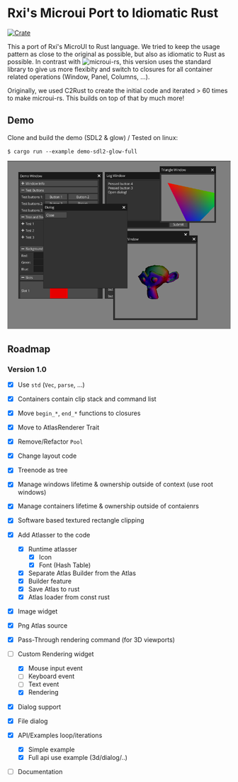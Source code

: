 # Rxi's Microui Port to Idiomatic Rust
[![Crate](https://img.shields.io/crates/v/microui-redux.svg)](https://crates.io/crates/microui-redux)

This a port of Rxi's MicroUI to Rust language.
We tried to keep the usage pattern as close to the original as possible, but also as idiomatic to Rust as possible. In contrast with ![microui-rs](https://github.com/neocogi/microui-rs), this version uses the standard library to give us more flexibity and switch to closures for all container related operations (Window, Panel, Columns, ...).

Originally, we used C2Rust to create the initial code and iterated > 60 times to make microui-rs. This builds on top of that by much more!

## Demo
Clone and build the demo (SDL2 & glow) / Tested on linux:
```
$ cargo run --example demo-sdl2-glow-full
```

![random](https://github.com/NeoCogi/microui-redux/raw/master/res/microui.png)

## Roadmap

### Version 1.0
- [x] Use `std` (`Vec`, `parse`, ...)
- [x] Containers contain clip stack and command list
- [x] Move `begin_*`, `end_*` functions to closures
- [x] Move to AtlasRenderer Trait
- [x] Remove/Refactor `Pool`
- [x] Change layout code
- [x] Treenode as tree
- [x] Manage windows lifetime & ownership outside of context (use root windows)
- [x] Manage containers lifetime & ownership outside of contaienrs
- [x] Software based textured rectangle clipping
- [x] Add Atlasser to the code
    - [x] Runtime atlasser
        - [x] Icon
        - [x] Font (Hash Table)
    - [x] Separate Atlas Builder from the Atlas
    - [x] Builder feature
    - [x] Save Atlas to rust
    - [x] Atlas loader from const rust
- [x] Image widget
- [x] Png Atlas source
- [x] Pass-Through rendering command (for 3D viewports)
- [ ] Custom Rendering widget
    - [x] Mouse input event
    - [ ] Keyboard event
    - [ ] Text event
    - [x] Rendering
- [x] Dialog support
- [x] File dialog
- [x] API/Examples loop/iterations
    - [x] Simple example
    - [x] Full api use example (3d/dialog/..)
- [ ] Documentation

